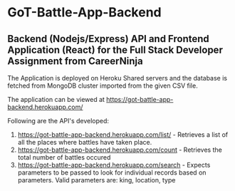 # GoT-Battle-App-Backend
## Backend (Nodejs/Express) API and Frontend Application (React) for the Full Stack Developer Assignment from CareerNinja

The Application is deployed on Heroku Shared servers and the database is fetched from MongoDB cluster imported from the given CSV file.

The application can be viewed at https://got-battle-app-backend.herokuapp.com/

Following are the API's developed:

1. https://got-battle-app-backend.herokuapp.com/list/ - Retrieves a list of all the places where battles have taken place.
2. https://got-battle-app-backend.herokuapp.com/count - Retrieves the total number of battles occured
3. https://got-battle-app-backend.herokuapp.com/search - Expects parameters to be passed to look for individual records based on parameters. Valid parameters are: king, location, type
